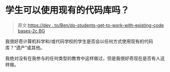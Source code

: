 # 学生可以使用现有的代码库吗？

> 原文:[https://dev . to/Ben/do-students-get-to-work-with-existing-code bases-2c BG](https://dev.to/ben/do-students-get-to-work-with-existing-codebases-2cbg)

我很好奇计算机科学和/或代码学校的学生是否会以任何方式使用现有的代码库？“遗产”或其他。

我绝对没有在我参与的任何类型的教育中这样做过，但是我很好奇现在是否有人这样做。